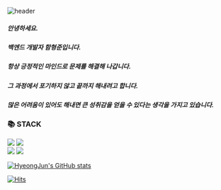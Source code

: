 ![header](https://capsule-render.vercel.app/api?type=waving&color=auto&height=300&section=header&text=HyeongJun's%20Github%20Profile&fontSize=40)


##### 안녕하세요. 
##### 백엔드 개발자 함형준입니다.  
##### 항상 긍정적인 마인드로 문제를 해결해 나갑니다.  
##### 그 과정에서 포기하지 않고 끝까지 해내려고 합니다.  
##### 많은 어려움이 있어도 해내면 큰 성취감을 얻을 수 있다는 생각을 가지고 있습니다.  

### 📚 STACK

<img src="https://img.shields.io/badge/JAVA-007396?style=for-the-badge&logo=java&logoColor=white"> <img src="https://img.shields.io/badge/Springboot-6DB33F?style=for-the-badge&logo=Springboot&logoColor=white">  
<img src="https://img.shields.io/badge/mysql-4479A1?style=for-the-badge&logo=mysql&logoColor=white">
<img src="https://img.shields.io/badge/aws-232F3E?style=for-the-badge&logo=AmazonAWS&logoColor=white">


[![HyeongJun's GitHub stats](https://github-readme-stats.vercel.app/api?username=hyeongjun-Ham)](https://github.com/anuraghazra/github-readme-stats)

[![Hits](https://hits.seeyoufarm.com/api/count/incr/badge.svg?url=https%3A%2F%2Fgithub.com%2Fhyeongjun-Ham&count_bg=%2379C83D&title_bg=%23555555&icon=&icon_color=%23E7E7E7&title=hits&edge_flat=false)](https://hits.seeyoufarm.com)
